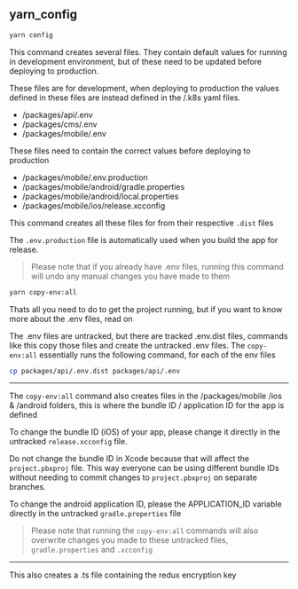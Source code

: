 ## yarn_config

```bash
yarn config
```

This command creates several files. They contain default values for running in development environment, but of these need to be updated before deploying to production.

These files are for development, when deploying to production the values defined in these files are instead defined in the /.k8s yaml files.

- /packages/api/.env
- /packages/cms/.env
- /packages/mobile/.env

These files need to contain the correct values before deploying to production

- /packages/mobile/.env.production
- /packages/mobile/android/gradle.properties
- /packages/mobile/android/local.properties
- /packages/mobile/ios/release.xcconfig

This command creates all these files for from their respective `.dist` files

The `.env.production` file is automatically used when you build the app for release.

> Please note that if you already have .env files, running this command will undo any manual changes you have made to them

```bash
yarn copy-env:all
```

Thats all you need to do to get the project running, but if you want to know more about the .env files, read on

The .env files are untracked, but there are tracked .env.dist files, commands like this copy those files and create the untracked .env files. The `copy-env:all` essentially runs the following command, for each of the env files

```bash
cp packages/api/.env.dist packages/api/.env
```

---

The `copy-env:all` command also creates files in the /packages/mobile /ios & /android folders, this is where the bundle ID / application ID for the app is defined

To change the bundle ID (iOS) of your app, please change it directly in the untracked `release.xcconfig` file.

Do not change the bundle ID in Xcode because that will affect the `project.pbxproj` file. This way everyone can be using different bundle IDs without needing to commit changes to `project.pbxproj` on separate branches.

To change the android application ID, please the APPLICATION_ID variable directly in the untracked `gradle.properties` file

> Please note that running the `copy-env:all` commands will also overwrite changes you made to these untracked files, `gradle.properties` and `.xcconfig`

---

This also creates a .ts file containing the redux encryption key
